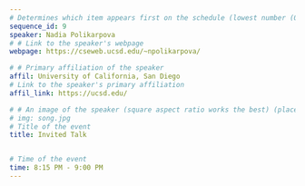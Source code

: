 ```yaml
---
# Determines which item appears first on the schedule (lowest number (0) appears first)
sequence_id: 9
speaker: Nadia Polikarpova
# # Link to the speaker's webpage
webpage: https://cseweb.ucsd.edu/~npolikarpova/

# # Primary affiliation of the speaker
affil: University of California, San Diego
# Link to the speaker's primary affiliation
affil_link: https://ucsd.edu/

# # An image of the speaker (square aspect ratio works the best) (place in the `assets/img/speakers` directory)
# img: song.jpg
# Title of the event
title: Invited Talk


# Time of the event
time: 8:15 PM - 9:00 PM
---
```

